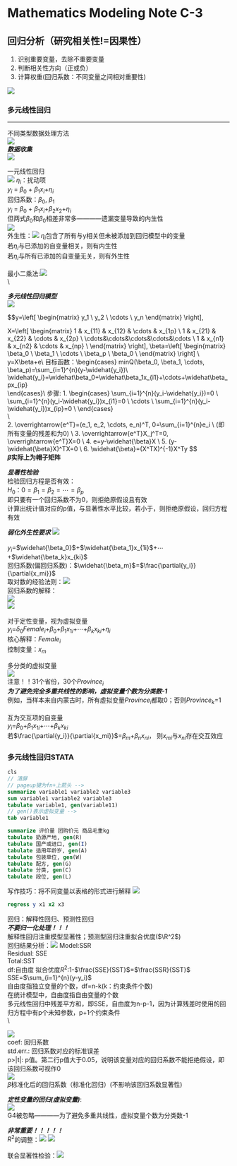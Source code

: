 # Mathematics Modeling Note C-3
## 回归分析（研究相关性!=因果性） 

1. 识别重要变量，去除不重要变量  
2. 判断相关性方向（正或负）
3. 计算权重(回归系数：不同变量之间相对重要性)  

![](./picture/1705858471657.png)

### 多元线性回归
------
不同类型数据处理方法  
![](./picture/1705858684781.png)  
***数据收集***   
![](./picture/1705858801939.png)  

一元线性回归  
![](./picture/1705859536232.png) 
$\eta_i$：扰动项     
$y_i$ = $\beta_0$ + $\beta_1x_i$+$\eta_i$    
回归系数：$\beta_0$, $\beta_1$  
$y_i$ = $\beta_0$ + $\beta_1x_i$+$\beta_2x_2$+$\eta_i$   
但两式$\beta_0$和$\beta_0$相差非常多————遗漏变量导致的内生性   
![](./picture/1706089986342.png)   
外生性：![](./picture/1706090894699.png)
$\eta_i$包含了所有与y相关但未被添加到回归模型中的变量   
若$\eta_i$与已添加的自变量相关，则有内生性    
若$\eta_i$与所有已添加的自变量无关，则有外生性   
\
最小二乘法:![](./picture/1706092671191.png)  
\

***多元线性回归模型***   
![](./picture/1706175067738.png)  

$$y=\left[
\begin{matrix}
y_1 \\
y_2 \\
\cdots \\
y_n
\end{matrix}
\right], 

X=\left[
\begin{matrix}
1 & x_{11} & x_{12} & \cdots & x_{1p} \\
1 & x_{21} & x_{22} & \cdots & x_{2p} \\
\cdots&\cdots&\cdots&\cdots&\cdots \\
1 & x_{n1} & x_{n2} & \cdots & x_{np} \\
\end{matrix}
\right],
\beta=\left[
    \begin{matrix}
\beta_0 \\
\beta_1 \\
\cdots \\
\beta_p \\
\beta_0 \\
    \end{matrix}
\right]  \\
y=X\beta+e\\
目标函数：\begin{cases}
minQ(\beta_0, \beta_1, \cdots, \beta_p)=\sum_{i=1}^{n}(y-\widehat{y_i})\\
\widehat{y_i}=\widehat\beta_0+\widehat\beta_1x_{i1}+\cdots+\widehat\beta_px_{ip}  
\end{cases}\\
步骤: 1. \begin{cases}
\sum_{i=1}^{n}(y_i-\widehat{y_i})=0 \\
\sum_{i=1}^{n}(y_i-\widehat{y_i})x_{i1}=0 \\
\cdots \\
\sum_{i=1}^{n}(y_i-\widehat{y_i})x_{ip}=0 \\
\end{cases}  
\\
\
2. \overrightarrow{e^T}=(e_1, e_2, \cdots, e_n)^T, 0=\sum_{i=1}^{n}e_i  \\
(即所有变量的残差和为0)
\\
3. \overrightarrow{e^T}X_j^T=0, \overrightarrow{e^T}X=0 \\
4. e=y-\widehat{\beta}X \\
5. (y-\widehat{\beta}X)^TX=0  \\
6. \widehat{\beta}=(X^TX)^{-1}X^Ty
$$  
**$\widehat{\beta}$实际上为帽子矩阵**   

***显著性检验***   
检验回归方程是否有效：  
$H_0$：$0=\beta_1=\beta_2=\cdots=\beta_p$   
即只要有一个回归系数不为0，则拒绝原假设且有效  
计算出统计值对应的p值，与显著性水平比较，若小于，则拒绝原假设，回归方程有效  

***弱化外生性要求***
![](./picture/1706097915829.png)  
\
$y_i$=$\widehat{\beta_0}$+$\widehat{\beta_1}x_{1i}$+$\cdots$+$\widehat{\beta_k}x_{ki}$  
回归系数(偏回归系数)：$\widehat{\beta_m}$=$\frac{\partial{y_i}}{\partial{x_mi}}$   
取对数的经验法则：![](./picture/1706099548906.png)   
回归系数的解释：  
![](./picture/1706099689467.png)   
![](./picture/1706100126992.png)   
\
对于定性变量，视为虚拟变量  
$y_i$=$\delta_0Female_i$+$\beta_0$+$\beta_1x_{1i}$+$\cdots$+$\beta_kx_{ki}$+$\eta_i$   
核心解释：$Female_i$  
控制变量：$x_m$  

多分类的虚拟变量  
![](./picture/1706101498929.png)  
注意！！31个省份，30个$Province_i$  
***为了避免完全多重共线性的影响，虚拟变量个数为分类数-1***   
例如，当样本来自内蒙古时，所有虚拟变量$Province_i$都取0；否则$Province_k$=1   
\
互为交互项的自变量   
$y_i$=$\beta_0$+$\beta_1x_{1i}$+$\cdots$+$\beta_kx_{ki}$  
若$\frac{\partial{y_i}}{\partial{x_mi}}$=$\beta_m$+$\beta_nx_{ni}$， 则$x_{mi}$与$x_{ni}$存在交互效应  

### 多元线性回归STATA
```stata
cls 
// 清屏 
// pageup键为fn+上箭头 -->
summarize variable1 variable2 variable3
sum variable1 variable2 variable3
tabulate variable1, gen(variable11) 
// gen()表示虚拟变量 -->
tab variable1
```

```stata
summarize 评价量 团购价元 商品毛重kg
tabulate 奶源产地, gen(R)
tabulate 国产或进口, gen(I)
tabulate 适用年龄岁, gen(A)
tabulate 包装单位, gen(W)
tabulate 配方, gen(G)
tabulate 分类, gen(C)
tabulate 段位, gen(L)
```
写作技巧：将不同变量以表格的形式进行解释
![](./picture/1706167693706.png)

```stata
regress y x1 x2 x3
```
回归：解释性回归、预测性回归  
***不要归一化处理！！！***    
解释性回归注重模型显著性；预测型回归注重拟合优度($\R^2$)    
回归结果分析：![](./picture/1706172631311.png)
Model:SSR   
Residual: SSE  
Total:SST   
df:自由度 
拟合优度$R^2$:1-$\frac{SSE}{SST}$=$\frac{SSR}{SST}$   
SSE=$\sum_{i=1}^{n}(y-y_i)$   
自由度指独立变量的个数，df=n-k(k：约束条件个数)     
在统计模型中，自由度指自由变量的个数      
多元线性回归中残差平方和，即SSE，自由度为n-p-1，因为计算残差时使用的回归方程中有p个未知参数，p+1个约束条件   
\

![](./picture/1706185442887.png)  
coef: 回归系数   
std.err.: 回归系数对应的标准误差   
p>|t|: p值。第二行p值大于0.05，说明该变量对应的回归系数不能拒绝假设，即该回归系数可视作0   
![](./picture/1706187559947.png)  
$\beta$标准化后的回归系数（标准化回归）(不影响该回归系数显著性)  

***定性变量的回归(虚拟变量)***:  
![](./picture/1706254742790.png)  
G4被忽略————为了避免多重共线性，虚拟变量个数为分类数-1

***非常重要！！！！！***    
$R^2$的调整：![](./picture/1706173889309.png)
![](./picture/1706174001819.png)   
\
联合显著性检验：![](./picture/1706174327875.png)   
